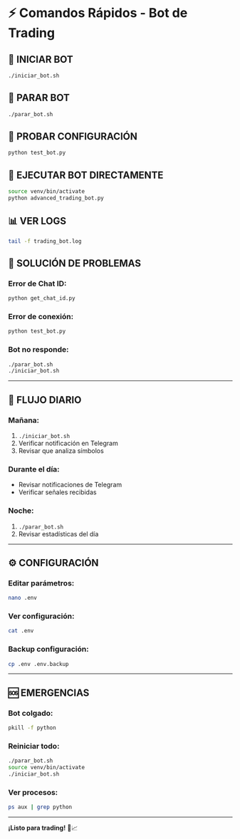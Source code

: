 # ⚡ Comandos Rápidos - Bot de Trading

## 🚀 **INICIAR BOT**
```bash
./iniciar_bot.sh
```

## 🛑 **PARAR BOT**
```bash
./parar_bot.sh
```

## 🧪 **PROBAR CONFIGURACIÓN**
```bash
python test_bot.py
```

## 🎯 **EJECUTAR BOT DIRECTAMENTE**
```bash
source venv/bin/activate
python advanced_trading_bot.py
```

## 📊 **VER LOGS**
```bash
tail -f trading_bot.log
```

## 🔧 **SOLUCIÓN DE PROBLEMAS**

### **Error de Chat ID:**
```bash
python get_chat_id.py
```

### **Error de conexión:**
```bash
python test_bot.py
```

### **Bot no responde:**
```bash
./parar_bot.sh
./iniciar_bot.sh
```

---

## 📱 **FLUJO DIARIO**

### **Mañana:**
1. `./iniciar_bot.sh`
2. Verificar notificación en Telegram
3. Revisar que analiza símbolos

### **Durante el día:**
- Revisar notificaciones de Telegram
- Verificar señales recibidas

### **Noche:**
1. `./parar_bot.sh`
2. Revisar estadísticas del día

---

## ⚙️ **CONFIGURACIÓN**

### **Editar parámetros:**
```bash
nano .env
```

### **Ver configuración:**
```bash
cat .env
```

### **Backup configuración:**
```bash
cp .env .env.backup
```

---

## 🆘 **EMERGENCIAS**

### **Bot colgado:**
```bash
pkill -f python
```

### **Reiniciar todo:**
```bash
./parar_bot.sh
source venv/bin/activate
./iniciar_bot.sh
```

### **Ver procesos:**
```bash
ps aux | grep python
```

---

**¡Listo para trading!** 🚀📈
